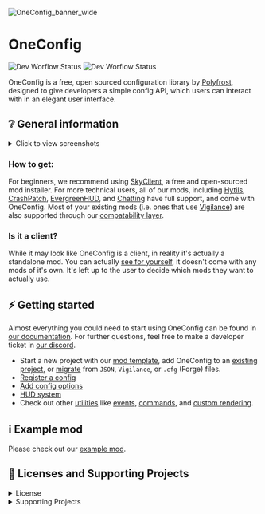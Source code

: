 ![OneConfig_banner_wide](https://user-images.githubusercontent.com/62163840/226811571-ffe7a524-c96a-4b6e-9ca9-d29439f5174f.png)

# OneConfig
![Dev Worflow Status](https://img.shields.io/github/actions/workflow/status/Polyfrost/OneConfig/release.yml?style=for-the-badge&color=1452cc&label=release)
![Dev Worflow Status](https://img.shields.io/github/actions/workflow/status/Polyfrost/OneConfig/build.yml?style=for-the-badge&color=1452cc&label=build)

OneConfig is a free, open sourced configuration library by [Polyfrost](https://polyfrost.cc), designed to give developers a simple config API, which users can interact with in an elegant user interface.

## ❔ General information

<details>
  <summary>Click to view screenshots</summary>
  <img src="https://user-images.githubusercontent.com/62163840/226493559-8cf2e7a9-99fe-4388-a479-8463132260ac.png">
  <img src="https://user-images.githubusercontent.com/62163840/196335017-0ef66813-1500-4279-a6b1-565ec0741816.png">
  <img src="https://user-images.githubusercontent.com/62163840/196335021-2df9bf19-d8d8-4872-ac57-1f6a53769cdd.png">
  <img src="https://user-images.githubusercontent.com/62163840/196335012-9c0f098e-4214-42cf-a83a-9bcbe65a240b.png">
</details>

### How to get:
For beginners, we recommend using [SkyClient](https://skyclient.co/), a free and open-sourced mod installer. For more technical users, all of our mods, including [Hytils](https://github.com/Polyfrost/Hytils-Reborn), [CrashPatch](https://github.com/Polyfrost/crashpatch), [EvergreenHUD](https://github.com/Polyfrost/EvergreenHUD), and [Chatting](https://github.com/Polyfrost/chatting) have full support, and come with OneConfig. Most of your existing mods (i.e. ones that use [Vigilance](https://github.com/EssentialGG/Vigilance)) are also supported through our [compatability layer](https://docs.polyfrost.cc/oneconfig/config/compatibility).

### Is it a client?
While it may look like OneConfig is a client, in reality it's actually a standalone mod. You can actually [see for yourself](https://github.com/Polyfrost/OneConfig-Bootstrap), it doesn't come with any mods of it's own. It's left up to the user to decide which mods they want to actually use.


## ⚡️ Getting started
Almost everything you could need to start using OneConfig can be found in [our documentation](https://docs.polyfrost.cc). For further questions, feel free to make a developer ticket in [our discord](https://polyfrost.cc/discord).

- Start a new project with our [mod template](https://github.com/Polyfrost/OneConfigExampleMod/), add OneConfig to an [existing project](https://docs.polyfrost.cc/oneconfig/getting-started), or [migrate](https://docs.polyfrost.cc/oneconfig/config/compatibility) from ``JSON``, ``Vigilance``, or ``.cfg`` (Forge) files.
- [Register a config](https://docs.polyfrost.cc/oneconfig/config/creating-a-config)
- [Add config options](https://docs.polyfrost.cc/oneconfig/config/adding-options)
- [HUD system](https://docs.polyfrost.cc/oneconfig/huds/creating-a-hud)
- Check out other [utilities](https://docs.polyfrost.cc/oneconfig/utils/oneconfigs-utilities) like [events](https://docs.polyfrost.cc/oneconfig/events/event-basics), [commands](https://docs.polyfrost.cc/oneconfig/commands/commands), and [custom rendering](https://docs.polyfrost.cc/oneconfig/gui/render-manager).

## ℹ️ Example mod
Please check out our [example mod](https://github.com/Polyfrost/OneConfigExampleMod/).

## 📄 Licenses and Supporting Projects
<details>
  <summary>License</summary>
  OneConfig is free and open-source. Except where noted otherwise (below and/or in individual files), all code is licensed under BOTH 
- version 3 of the GNU Lesser General Public License, **AND**
- the Additional Terms Applicable to OneConfig, version 1.0 of the Additional Terms or (at your option) any later version.

Copies of version 3 of the GNU Lesser General Public License, version 1.0 of the Additional Terms Applicable to OneConfig, and version 3 of the GNU General Public License (which the GNU LGPLv3 supplements) can be found in the [**LICENSE**](https://github.com/Polyfrost/OneConfig/blob/master/LICENSE) file.

Polyfrost acts as the specified proxy when deciding whether future versions of the GNU Lesser General Public License shall apply. If Polyfrost publicly states the acceptance of a later version of the GNU Lesser General Public License, this is permanent authorization for you to choose that version for OneConfig. However, you **must still** be compliant with the Additional Terms Applicable to OneConfig.
</details>

<details>
  <summary>Supporting Projects</summary>

![YourKitLogo|50](https://www.yourkit.com/images/yklogo.png)

YourKit supports open source projects with innovative and intelligent tools
for monitoring and profiling Java and .NET applications. <br>
YourKit is the creator of [YourKit Java Profiler](https://www.yourkit.com/java/profiler/),
[YourKit .NET Profiler](https://www.yourkit.com/.net/profiler/),
and [YourKit YouMonitor](https://www.yourkit.com/youmonitor/).
</details>
